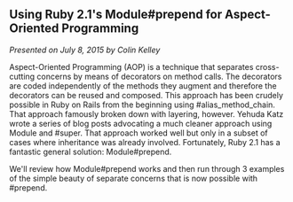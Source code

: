 ## Using Ruby 2.1's Module#prepend for Aspect-Oriented Programming

_Presented on July 8, 2015 by Colin Kelley_

Aspect-Oriented Programming (AOP) is a technique that separates
cross-cutting concerns by means of decorators on method calls. The
decorators are coded independently of the methods they augment and
therefore the decorators can be reused and composed. This approach has
been crudely possible in Ruby on Rails from the beginning using #alias_method_chain. That approach famously broken down with layering,
however. Yehuda Katz wrote a series of blog posts advocating a much
cleaner approach using Module and #super. That approach worked well but
only in a subset of cases where inheritance was already involved.
Fortunately, Ruby 2.1 has a fantastic general solution: Module#prepend.

We'll review how Module#prepend works and then run through 3 examples of
the simple beauty of separate concerns that is now possible with #prepend.